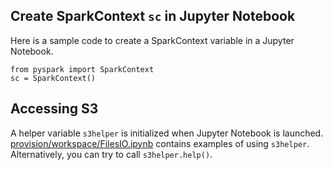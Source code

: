 ## Create SparkContext `sc` in Jupyter Notebook

Here is a sample code to create a SparkContext variable in a Jupyter Notebook.

```
from pyspark import SparkContext
sc = SparkContext()
```

## Accessing S3

A helper variable `s3helper` is initialized when Jupyter Notebook is launched.
[provision/workspace/FilesIO.ipynb](../provision/workspace/FilesIO.ipynb)
contains examples of using `s3helper`. Alternatively, you can try to call `s3helper.help()`.
